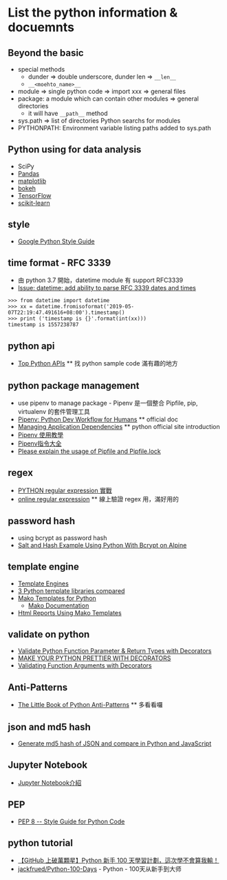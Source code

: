 # List the python information & docuemnts

## Beyond the basic
  - special methods
    - dunder => double underscore, dunder len => ```__len__```
    - ```__<moehto_name>__```
  - module => single python code => import xxx => general files
  - package: a module which can contain other modules => general directories
    - it will have ```__path__``` method
  - sys.path => list of directories Python searchs for modules
  - PYTHONPATH: Environment variable listing paths added to sys.path

## Python using for data analysis
  - SciPy
  - [Pandas](https://pandas.pydata.org/)
  - [matplotlib](https://matplotlib.org/)
  - [bokeh](https://bokeh.pydata.org/en/latest/)
  - [TensorFlow](https://www.tensorflow.org/)
  - [scikit-learn](https://scikit-learn.org/stable/) 

## style
  - [Google Python Style Guide](https://github.com/google/styleguide/blob/gh-pages/pyguide.md)

## time format - RFC 3339
  * 由 python 3.7 開始，datetime module 有 support RFC3339
  * [Issue: datetime: add ability to parse RFC 3339 dates and times](https://bugs.python.org/issue15873)
```
>>> from datetime import datetime
>>> xx = datetime.fromisoformat('2019-05-07T22:19:47.491616+08:00').timestamp()
>>> print ('timestamp is {}'.format(int(xx)))
timestamp is 1557238787
```

## python api
  * [Top Python APIs](https://www.programcreek.com/python/index/module/list) ** 找 python sample code 滿有趣的地方

## python package management
  * use pipenv to manage package - Pipenv 是一個整合 Pipfile, pip, virtualenv 的套件管理工具
  * [Pipenv: Python Dev Workflow for Humans](http://docs.pipenv.org/en/latest/) ** official doc
  * [Managing Application Dependencies](https://packaging.python.org/tutorials/managing-dependencies/#managing-dependencies) ** python official site introduction 
  * [Pipenv 使用教學](https://blog.chairco.me/posts/2017/02/Pipenv%20tutorial.html)
  * [Pipenv指令大全](https://medium.com/@johnnyellisjohnny/pipenv%E6%8C%87%E4%BB%A4%E5%A4%A7%E5%85%A8-6e4415cc8a15)
  * [Please explain the usage of Pipfile and Pipfile.lock](https://stackoverflow.com/questions/46330327/please-explain-the-usage-of-pipfile-and-pipfile-lock)

## regex
  * [PYTHON regular expression 實戰](https://ithelp.ithome.com.tw/articles/10197315)
  * [online regular expression](https://regex101.com/) ** 線上驗證 regex 用，滿好用的

## password hash
  * using bcrypt as password hash
  * [Salt and Hash Example Using Python With Bcrypt on Alpine](https://blog.ruanbekker.com/blog/2018/07/04/salt-and-hash-example-using-python-with-bcrypt-on-alpine/)

## template engine
  * [Template Engines](https://www.fullstackpython.com/template-engines.html)
  * [3 Python template libraries compared](https://opensource.com/resources/python/template-libraries)
  * [Mako Templates for Python](https://www.makotemplates.org/)
    * [Mako Documentation](https://docs.makotemplates.org/en/latest/)
  * [Html Reports Using Mako Templates](https://doc.odoo.com/6.0/es/developer/3_11_reports/11_3_mako2html_report/)

## validate on python
  * [Validate Python Function Parameter & Return Types with Decorators](https://www.pythoncentral.io/validate-python-function-parameters-and-return-types-with-decorators/)
  * [MAKE YOUR PYTHON PRETTIER WITH DECORATORS](https://hackaday.com/2018/08/31/an-introduction-to-decorators-in-python/)
  * [Validating Function Arguments with Decorators](https://learning-python.com/rangetest.html)

## Anti-Patterns
  * [The Little Book of Python Anti-Patterns](https://docs.quantifiedcode.com/python-anti-patterns/index.html) ** 多看看囉

## json and md5 hash
  * [Generate md5 hash of JSON and compare in Python and JavaScript](https://stackoverflow.com/questions/51359943/generate-md5-hash-of-json-and-compare-in-python-and-javascript)

## Jupyter Notebook
  * [Jupyter Notebook介紹](https://medium.com/python4u/jupyter-notebook%E5%AE%8C%E6%95%B4%E4%BB%8B%E7%B4%B9%E5%8F%8A%E5%AE%89%E8%A3%9D%E8%AA%AA%E6%98%8E-b8fcadba15f)

## PEP
  * [PEP 8 -- Style Guide for Python Code](https://www.python.org/dev/peps/pep-0008/)

## python tutorial
  * [【GitHub 上破萬顆星】Python 新手 100 天學習計劃，這次學不會算我輸！](https://buzzorange.com/techorange/2019/05/07/python-100-days/)
  * [jackfrued/Python-100-Days](https://github.com/jackfrued/Python-100-Days) - Python - 100天从新手到大师

